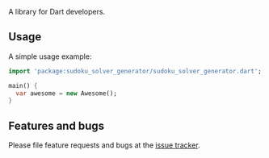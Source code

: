 A library for Dart developers.

## Usage

A simple usage example:

```dart
import 'package:sudoku_solver_generator/sudoku_solver_generator.dart';

main() {
  var awesome = new Awesome();
}
```

## Features and bugs

Please file feature requests and bugs at the [issue tracker][tracker].

[tracker]: http://example.com/issues/replaceme
